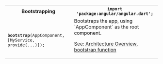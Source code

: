 <table id="bootstrapping">
<tr>
  <th>Bootstrapping</th>
  <th>
    <code>import 'package:angular/angular.dart';</code>
  </th>
</tr>
<tr>
  <td class="nowrap"><code class="prettyprint lang-dart">
    <b>bootstrap</b>(AppComponent, [MyService, provide(...)]);
  </code></td>
  <td markdown="1">
  Bootstraps the app, using `AppComponent` as the root component.

  See: [Architecture Overview](/angular/guide/architecture),
  [bootstrap function](/api/angular/angular/bootstrap)
  </td>
</tr>
</table>
